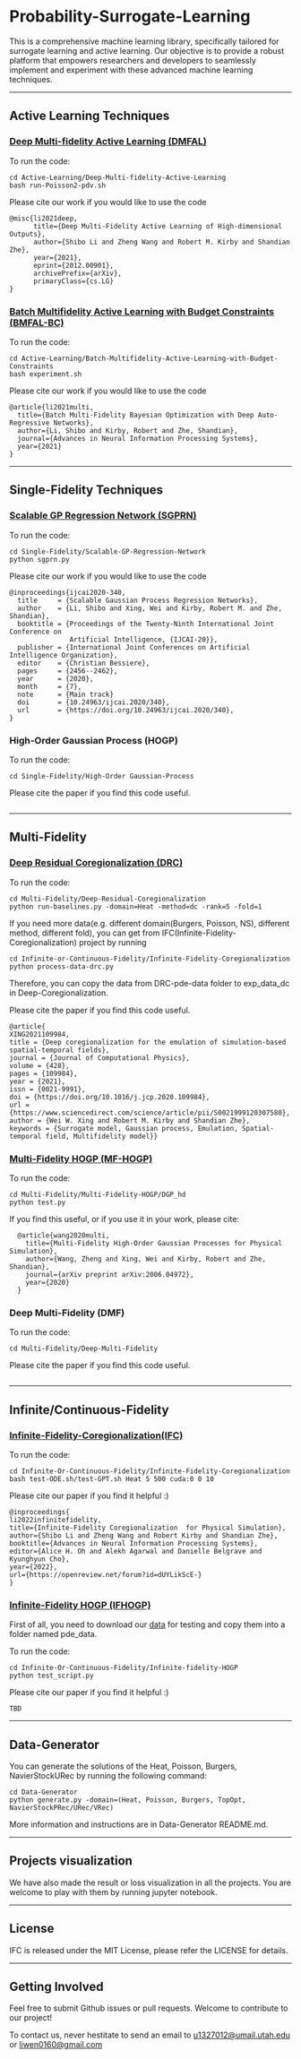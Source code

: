 # Probability-Surrogate-Learning
This is a comprehensive machine learning library, specifically tailored for surrogate learning and active learning. Our objective is to provide a robust platform that empowers researchers and developers to seamlessly implement and experiment with these advanced machine learning techniques.

---
## Active Learning Techniques
### [Deep Multi-fidelity Active Learning (DMFAL)](https://arxiv.org/abs/2012.00901)

To run the code:
```commandline
cd Active-Learning/Deep-Multi-fidelity-Active-Learning
bash run-Poisson2-pdv.sh
```
Please cite our work if you would like to use the code
```commandline
@misc{li2021deep,
      title={Deep Multi-Fidelity Active Learning of High-dimensional Outputs}, 
      author={Shibo Li and Zheng Wang and Robert M. Kirby and Shandian Zhe},
      year={2021},
      eprint={2012.00901},
      archivePrefix={arXiv},
      primaryClass={cs.LG}
}
```
### [Batch Multifidelity Active Learning with Budget Constraints (BMFAL-BC)](https://arxiv.org/abs/2106.09884)
To run the code:
```commandline
cd Active-Learning/Batch-Multifidelity-Active-Learning-with-Budget-Constraints
bash experiment.sh
```
Please cite our work if you would like to use the code
```commandline
@article{li2021multi,
  title={Batch Multi-Fidelity Bayesian Optimization with Deep Auto-Regressive Networks},
  author={Li, Shibo and Kirby, Robert and Zhe, Shandian},
  journal={Advances in Neural Information Processing Systems},
  year={2021}
}
```
---

## Single-Fidelity Techniques
### [Scalable GP Regression Network (SGPRN)](https://arxiv.org/abs/2003.11489)

To run the code:
```commandline
cd Single-Fidelity/Scalable-GP-Regression-Network
python sgprn.py
```
Please cite our work if you would like to use the code
```commandline
@inproceedings{ijcai2020-340,
  title     = {Scalable Gaussian Process Regression Networks},
  author    = {Li, Shibo and Xing, Wei and Kirby, Robert M. and Zhe, Shandian},
  booktitle = {Proceedings of the Twenty-Ninth International Joint Conference on
               Artificial Intelligence, {IJCAI-20}},
  publisher = {International Joint Conferences on Artificial Intelligence Organization},             
  editor    = {Christian Bessiere},	
  pages     = {2456--2462},
  year      = {2020},
  month     = {7},
  note      = {Main track}
  doi       = {10.24963/ijcai.2020/340},
  url       = {https://doi.org/10.24963/ijcai.2020/340},
}
```
### High-Order Gaussian Process (HOGP)
To run the code:
```commandline
cd Single-Fidelity/High-Order Gaussian-Process

```
Please cite the paper if you find this code useful.
```commandline

```
---

## Multi-Fidelity 
### [Deep Residual Coregionalization (DRC)](https://arxiv.org/abs/1910.07577)
To run the code:

```commandline
cd Multi-Fidelity/Deep-Residual-Coregionalization
python run-baselines.py -domain=Heat -method=dc -rank=5 -fold=1
```

If you need more data(e.g. different domain(Burgers, Poisson, NS), different method, different fold), you can get from IFC(Infinite-Fidelity-Coregionalization) project by running
```commandline
cd Infinite-or-Continuous-Fidelity/Infinite-Fidelity-Coregionalization
python process-data-drc.py
```
Therefore, you can copy the data from DRC-pde-data folder to exp_data_dc in Deep-Coregionalization.

Please cite the paper if you find this code useful.
```commandline
@article{
XING2021109984, 
title = {Deep coregionalization for the emulation of simulation-based spatial-temporal fields}, 
journal = {Journal of Computational Physics}, 
volume = {428}, 
pages = {109984}, 
year = {2021}, 
issn = {0021-9991}, 
doi = {https://doi.org/10.1016/j.jcp.2020.109984}, 
url = {https://www.sciencedirect.com/science/article/pii/S0021999120307580}, 
author = {Wei W. Xing and Robert M. Kirby and Shandian Zhe}, 
keywords = {Surrogate model, Gaussian process, Emulation, Spatial-temporal field, Multifidelity model}}
```

### [Multi-Fidelity HOGP (MF-HOGP)](https://arxiv.org/abs/2006.04972)
To run the code:

```commandline
cd Multi-Fidelity/Multi-Fidelity-HOGP/DGP_hd
python test.py
```
If you find this useful, or if you use it in your work, please cite:
```
  @article{wang2020multi,
    title={Multi-Fidelity High-Order Gaussian Processes for Physical Simulation},
    author={Wang, Zheng and Xing, Wei and Kirby, Robert and Zhe, Shandian},
    journal={arXiv preprint arXiv:2006.04972}, 
    year={2020}
  }
```

### Deep Multi-Fidelity (DMF)
To run the code:
```commandline
cd Multi-Fidelity/Deep-Multi-Fidelity

```
Please cite the paper if you find this code useful.
```commandline

```
---


## Infinite/Continuous-Fidelity 
### [Infinite-Fidelity-Coregionalization(IFC)](https://openreview.net/forum?id=dUYLikScE-)
To run the code:
```commandline
cd Infinite-Or-Continuous-Fidelity/Infinite-Fidelity-Coregionalization
bash test-ODE.sh/test-GPT.sh Heat 5 500 cuda:0 0 10
```
Please cite our paper if you find it helpful :)
```commandline
@inproceedings{
li2022infinitefidelity,
title={Infinite-Fidelity Coregionalization  for Physical Simulation},
author={Shibo Li and Zheng Wang and Robert Kirby and Shandian Zhe},
booktitle={Advances in Neural Information Processing Systems},
editor={Alice H. Oh and Alekh Agarwal and Danielle Belgrave and Kyunghyun Cho},
year={2022},
url={https://openreview.net/forum?id=dUYLikScE-}
}
```
### [Infinite-Fidelity HOGP (IFHOGP)](http://proceedings.mlr.press/v89/zhe19a/zhe19a.pdf)
First of all, you need to download our [data](https://drive.google.com/file/d/1ekh_rITLrXvPyThm7DSid8fl8YuyYQVK/view?usp=sharing) for testing and copy them into a folder named pde_data.

To run the code:
```commandline
cd Infinite-Or-Continuous-Fidelity/Infinite-fidelity-HOGP
python test_script.py
```
Please cite our paper if you find it helpful :)
```commandline
TBD
```
---

## Data-Generator
You can generate the solutions of the Heat, Poisson, Burgers, NavierStockURec by running the following command:
```commandline
cd Data-Generator
python generate.py -domain=(Heat, Poisson, Burgers, TopOpt, NavierStockPRec/URec/VRec)
```
More information and instructions are in Data-Generator README.md.

---

## Projects visualization
We have also made the result or loss visualization in all the projects. You are welcome to play with them by running jupyter notebook.

---

## License
IFC is released under the MIT License, please refer the LICENSE for details.

---

## Getting Involved
Feel free to submit Github issues or pull requests. Welcome to contribute to our project!

To contact us, never hestitate to send an email to u1327012@umail.utah.edu or liwen0160@gmail.com